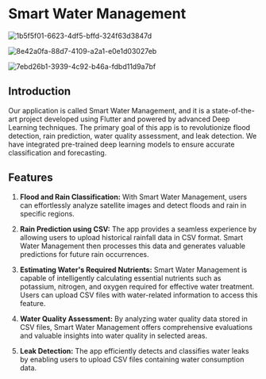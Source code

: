 # Smart Water Management  
![1b5f5f01-6623-4df5-bffd-324f63d3847d](https://github.com/Mohamed-Ismail-Salah/water_Managment_App/assets/109285951/1e47ae12-59ea-46c0-b4b1-d16e0cdccf9f)

 ![8e42a0fa-88d7-4109-a2a1-e0e1d03027eb](https://github.com/Mohamed-Ismail-Salah/water_Managment_App/assets/109285951/11039b2b-0111-4bb5-aaa8-0e2ba6c479c4)

![7ebd26b1-3939-4c92-b46a-fdbd11d9a7bf](https://github.com/Mohamed-Ismail-Salah/water_Managment_App/assets/109285951/71e385a7-e37c-4459-b7ac-097ba4e60b39)


## Introduction

Our application is called Smart Water Management, and it is a state-of-the-art project developed using Flutter and powered by advanced Deep Learning techniques. The primary goal of this app is to revolutionize flood detection, rain prediction, water quality assessment, and leak detection. We have integrated pre-trained deep learning models to ensure accurate classification and forecasting.

## Features

1. **Flood and Rain Classification:** With Smart Water Management, users can effortlessly analyze satellite images and detect floods and rain in specific regions.

2. **Rain Prediction using CSV:** The app provides a seamless experience by allowing users to upload historical rainfall data in CSV format. Smart Water Management then processes this data and generates valuable predictions for future rain occurrences.

3. **Estimating Water's Required Nutrients:** Smart Water Management is capable of intelligently calculating essential nutrients such as potassium, nitrogen, and oxygen required for effective water treatment. Users can upload CSV files with water-related information to access this feature.

4. **Water Quality Assessment:** By analyzing water quality data stored in CSV files, Smart Water Management offers comprehensive evaluations and valuable insights into water quality in selected areas.

5. **Leak Detection:** The app efficiently detects and classifies water leaks by enabling users to upload CSV files containing water consumption data.

 
